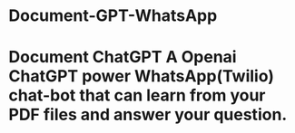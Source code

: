 # Document-GPT-WhatsApp
# Document ChatGPT A Openai ChatGPT power WhatsApp(Twilio) chat-bot that can learn from your PDF files and answer your question.
